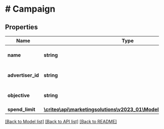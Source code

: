 # # Campaign

## Properties

Name | Type | Description | Notes
------------ | ------------- | ------------- | -------------
**name** | **string** | Name of the campaign | [optional]
**advertiser_id** | **string** | Advertiser id of the campaign | [optional]
**objective** | **string** | Campaign&#39;s marketing objective | [optional]
**spend_limit** | [**\criteo\api\marketingsolutions\v2023_01\Model\CampaignSpendLimit**](CampaignSpendLimit.md) |  | [optional]

[[Back to Model list]](../../README.md#models) [[Back to API list]](../../README.md#endpoints) [[Back to README]](../../README.md)
